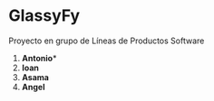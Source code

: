 # GlassyFy
Proyecto en grupo de Líneas de Productos Software
1. **Antonio***
2. **Ioan**
3. **Asama**
4. **Angel**
